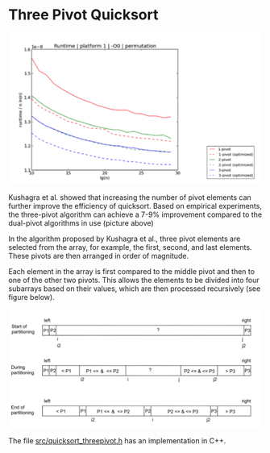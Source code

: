 # Three Pivot Quicksort

<img src="png/runtime.png" width="750">

Kushagra et al. showed that increasing the number of pivot elements can further improve the efficiency of quicksort. Based on empirical experiments, the three-pivot algorithm can achieve a 7-9% improvement compared to the dual-pivot algorithms in use (picture above)

In the algorithm proposed by Kushagra et al., three pivot elements are selected from the array, for example, the first, second, and last elements. These pivots are then arranged in order of magnitude.

Each element in the array is first compared to the middle pivot and then to one of the other two pivots. This allows the elements to be divided into four subarrays based on their values, which are then processed recursively (see figure below).

<img src="png/threepivot.png" width="750">

The file [src/quicksort_threepivot.h](https://github.com/lautanal/quicksort/blob/master/src/quicksort_threepivot.h) has an implementation in C++.
